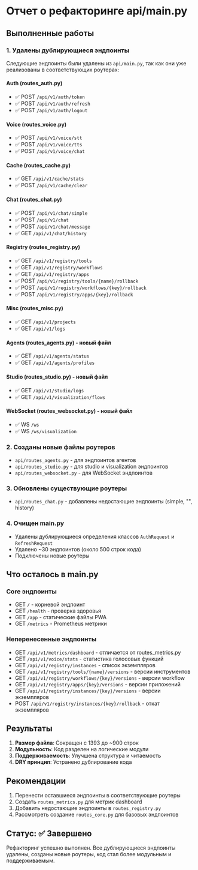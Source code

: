 # Отчет о рефакторинге api/main.py

## Выполненные работы

### 1. Удалены дублирующиеся эндпоинты

Следующие эндпоинты были удалены из `api/main.py`, так как они уже реализованы в соответствующих роутерах:

#### Auth (routes_auth.py)
- ✅ POST `/api/v1/auth/token`
- ✅ POST `/api/v1/auth/refresh`
- ✅ POST `/api/v1/auth/logout`

#### Voice (routes_voice.py)
- ✅ POST `/api/v1/voice/stt`
- ✅ POST `/api/v1/voice/tts`
- ✅ POST `/api/v1/voice/chat`

#### Cache (routes_cache.py)
- ✅ GET `/api/v1/cache/stats`
- ✅ POST `/api/v1/cache/clear`

#### Chat (routes_chat.py)
- ✅ POST `/api/v1/chat/simple`
- ✅ POST `/api/v1/chat`
- ✅ POST `/api/v1/chat/message`
- ✅ GET `/api/v1/chat/history`

#### Registry (routes_registry.py)
- ✅ GET `/api/v1/registry/tools`
- ✅ GET `/api/v1/registry/workflows`
- ✅ GET `/api/v1/registry/apps`
- ✅ POST `/api/v1/registry/tools/{name}/rollback`
- ✅ POST `/api/v1/registry/workflows/{key}/rollback`
- ✅ POST `/api/v1/registry/apps/{key}/rollback`

#### Misc (routes_misc.py)
- ✅ GET `/api/v1/projects`
- ✅ GET `/api/v1/logs`

#### Agents (routes_agents.py) - новый файл
- ✅ GET `/api/v1/agents/status`
- ✅ GET `/api/v1/agents/profiles`

#### Studio (routes_studio.py) - новый файл
- ✅ GET `/api/v1/studio/logs`
- ✅ GET `/api/v1/visualization/flows`

#### WebSocket (routes_websocket.py) - новый файл
- ✅ WS `/ws`
- ✅ WS `/ws/visualization`

### 2. Созданы новые файлы роутеров

- `api/routes_agents.py` - для эндпоинтов агентов
- `api/routes_studio.py` - для studio и visualization эндпоинтов
- `api/routes_websocket.py` - для WebSocket эндпоинтов

### 3. Обновлены существующие роутеры

- `api/routes_chat.py` - добавлены недостающие эндпоинты (simple, "", history)

### 4. Очищен main.py

- Удалены дублирующиеся определения классов `AuthRequest` и `RefreshRequest`
- Удалено ~30 эндпоинтов (около 500 строк кода)
- Подключены новые роутеры

## Что осталось в main.py

### Core эндпоинты
- GET `/` - корневой эндпоинт
- GET `/health` - проверка здоровья
- GET `/app` - статические файлы PWA
- GET `/metrics` - Prometheus метрики

### Неперенесенные эндпоинты
- GET `/api/v1/metrics/dashboard` - отличается от routes_metrics.py
- GET `/api/v1/voice/stats` - статистика голосовых функций
- GET `/api/v1/registry/instances` - список экземпляров
- GET `/api/v1/registry/tools/{name}/versions` - версии инструментов
- GET `/api/v1/registry/workflows/{key}/versions` - версии workflow
- GET `/api/v1/registry/apps/{key}/versions` - версии приложений
- GET `/api/v1/registry/instances/{key}/versions` - версии экземпляров
- POST `/api/v1/registry/instances/{key}/rollback` - откат экземпляров

## Результаты

1. **Размер файла**: Сокращен с 1393 до ~900 строк
2. **Модульность**: Код разделен на логические модули
3. **Поддерживаемость**: Улучшена структура и читаемость
4. **DRY принцип**: Устранено дублирование кода

## Рекомендации

1. Перенести оставшиеся эндпоинты в соответствующие роутеры
2. Создать `routes_metrics.py` для метрик dashboard
3. Добавить недостающие эндпоинты в `routes_registry.py`
4. Рассмотреть создание `routes_core.py` для базовых эндпоинтов

## Статус: ✅ Завершено

Рефакторинг успешно выполнен. Все дублирующиеся эндпоинты удалены, созданы новые роутеры, код стал более модульным и поддерживаемым.